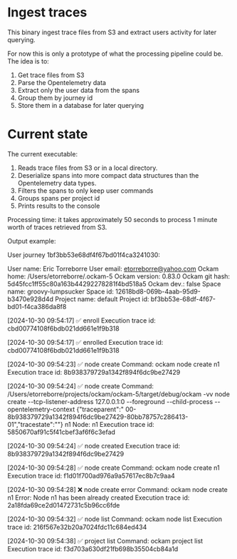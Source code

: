 # Ingest traces

This binary ingest trace files from S3 and extract users activity for later querying.

For now this is only a prototype of what the processing pipeline could be.
The idea is to:

1. Get trace files from S3
2. Parse the Opentelemetry data
3. Extract only the user data from the spans
4. Group them by journey id
5. Store them in a database for later querying

# Current state

The current executable:

1. Reads trace files from S3 or in a local directory.
2. Deserialize spans into more compact data structures than the Opentelemetry data types.
3. Filters the spans to only keep user commands
4. Groups spans per project id
5. Prints results to the console

Processing time: it takes approximately 50 seconds to process 1 minute worth of traces retrieved from S3.

Output example:

User journey 1bf3bb53e68df4f67bd01f4ca3241030:

User name:      Eric Torreborre
User email:     etorreborre@yahoo.com
Ockam home:     /Users/etorreborre/.ockam-5
Ockam version:  0.83.0
Ockam git hash: 5d45fcc1ff55c80a163b44292278281f4bd518a5
Ockam dev.:     false
Space name:     groovy-lumpsucker
Space id:       12618bd8-069b-4aab-95d9-b3470e928d4d
Project name:   default
Project id:     bf3bb53e-68df-4f67-bd01-f4ca386da8f8

[2024-10-30 09:54:17] ✅ enroll
Execution trace id: cbd00774108f6bdb021dd661e1f9b318

[2024-10-30 09:54:17] ✅ enrolled
Execution trace id: cbd00774108f6bdb021dd661e1f9b318

[2024-10-30 09:54:23] ✅ node create
Command: ockam node create n1
Execution trace id: 8b938379729a1342f894f6dc9be27429

[2024-10-30 09:54:24] ✅ node create
Command: /Users/etorreborre/projects/ockam/ockam-5/target/debug/ockam -vv node create --tcp-listener-address 127.0.0.1:0
--foreground --child-process --opentelemetry-context {"traceparent":"
00-8b938379729a1342f894f6dc9be27429-80bb78757c286413-01","tracestate":""} n1
Node: n1
Execution trace id: 5850670af91c5f41cbef3af6f6c3efad

[2024-10-30 09:54:24] ✅ node created
Execution trace id: 8b938379729a1342f894f6dc9be27429

[2024-10-30 09:54:28] ✅ node create
Command: ockam node create n1
Execution trace id: f1d01f700ad976a9a57617ec8b7c9aa4

[2024-10-30 09:54:28] ❌ node create error
Command: ockam node create n1
Error: Node n1 has been already created
Execution trace id: 2a18fda69ce2d01472731c5b96cc6fde

[2024-10-30 09:54:32] ✅ node list
Command: ockam node list
Execution trace id: 216f567e32b20a7024fdc11c684ed434

[2024-10-30 09:54:38] ✅ project list
Command: ockam project list
Execution trace id: f3d703a630df21fb698b35504cb84a1d
